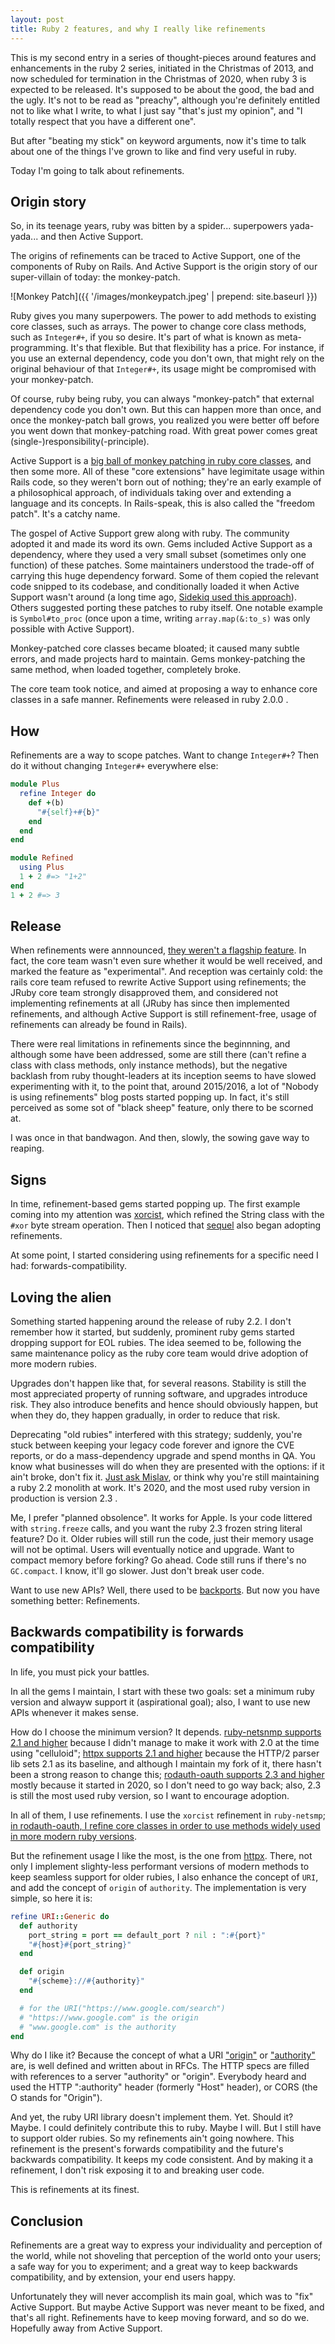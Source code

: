 ```yaml
---
layout: post
title: Ruby 2 features, and why I really like refinements
---
```


This is my second entry in a series of thought-pieces around features and enhancements in the ruby 2 series, initiated in the Christmas of 2013, and now scheduled for termination in the Christmas of 2020, when ruby 3 is expected to be released. It's supposed to be about the good, the bad and the ugly. It's not to be read as "preachy", although you're definitely entitled not to like what I write, to what I just say "that's just my opinion", and "I totally respect that you have a different one".

But after "beating my stick" on keyword arguments, now it's time to talk about one of the things I've grown to like and find very useful in ruby.

Today I'm going to talk about refinements.

## Origin story

So, in its teenage years, ruby was bitten by a spider... superpowers yada-yada... and then Active Support.

The origins of refinements can be traced to Active Support, one of the components of Ruby on Rails. And Active Support is the origin story of our super-villain of today: the monkey-patch.

![Monkey Patch]({{ '/images/monkeypatch.jpeg' | prepend: site.baseurl }})

Ruby gives you many superpowers. The power to add methods to existing core classes, such as arrays. The power to change core class methods, such as `Integer#+`, if you so desire. It's part of what is known as meta-programming. It's that flexible. But that flexibility has a price. For instance, if you use an external dependency, code you don't own, that might rely on the original behaviour of that `Integer#+`, its usage might be compromised with your monkey-patch.

Of course, ruby being ruby, you can always "monkey-patch" that external dependency code you don't own. But this can happen more than once, and once the monkey-patch ball grows, you realized you were better off before you went down that monkey-patching road. With great power comes great (single-)responsibility(-principle).

Active Support is a [big ball of monkey patching in ruby core classes](https://github.com/rails/rails/tree/master/activesupport/lib/active_support/core_ext), and then some more. All of these "core extensions" have legimitate usage within Rails code, so they weren't born out of nothing; they're an early example of a philosophical approach, of individuals taking over and extending a language and its concepts. In Rails-speak, this is also called the "freedom patch". It's a catchy name.

The gospel of Active Support grew along with ruby. The community adopted it and made its word its own. Gems included Active Support as a dependency, where they used a very small subset (sometimes only one function) of these patches. Some maintainers understood the trade-off of carrying this huge dependency forward. Some of them copied the relevant code snipped to its codebase, and conditionally loaded it when Active Support wasn't around (a long time ago, [Sidekiq used this approach](https://github.com/mperham/sidekiq/blob/2-x/lib/sidekiq/core_ext.rb)). Others suggested porting these patches to ruby itself. One notable example is `Symbol#to_proc` (once upon a time, writing `array.map(&:to_s)` was only possible with Active Support).

Monkey-patched core classes became bloated; it caused many subtle errors, and made projects hard to maintain. Gems monkey-patching the same method, when loaded together, completely broke.

The core team took notice, and aimed at proposing a way to enhance core classes in a safe manner. Refinements were released in ruby 2.0.0 .

## How

Refinements are a way to scope patches. Want to change `Integer#+`? Then do it without changing `Integer#+` everywhere else:


```ruby
module Plus
  refine Integer do
    def +(b)
      "#{self}+#{b}"
    end
  end
end

module Refined
  using Plus
  1 + 2 #=> "1+2"
end
1 + 2 #=> 3 
```


## Release

When refinements were annnounced, [they weren't a flagship feature](https://www.ruby-lang.org/en/news/2013/02/24/ruby-2-0-0-p0-is-released/). In fact, the core team wasn't even sure whether it would be well received, and marked the feature as "experimental". And reception was certainly cold: the rails core team refused to rewrite Active Support using refinements; the JRuby core team strongly disapproved them, and considered not implementing refinements at all (JRuby has since then implemented refinements, and although Active Support is still refinement-free, usage of refinements can already be found in Rails).

There were real limitations in refinements since the beginnning, and although some have been addressed, some are still there (can't refine a class with class methods, only instance methods), but the negative backlash from ruby thought-leaders at its inception seems to have slowed experimenting with it, to the point that, around 2015/2016, a lot of "Nobody is using refinements" blog posts started popping up. In fact, it's still perceived as some sot of "black sheep" feature, only there to be scorned at.

I was once in that bandwagon. And then, slowly, the sowing gave way to reaping.

## Signs

In time, refinement-based gems started popping up. The first example coming into my attention was [xorcist](https://github.com/fny/xorcist), which refined the String class with the `#xor` byte stream operation. Then I noticed that [sequel](https://github.com/jeremyevans/sequel/blob/4e6dfaea238a63058ddf7a1ebe5fe406aa0c4df6/lib/sequel/extensions/core_refinements.rb) also began adopting refinements.

At some point, I started considering using refinements for a specific need I had: forwards-compatibility.

## Loving the alien

Something started happening around the release of ruby 2.2. I don't remember how it started, but suddenly, prominent ruby gems started dropping support for EOL rubies. The idea seemed to be, following the same maintenance policy as the ruby core team would drive adoption of more modern rubies.

Upgrades don't happen like that, for several reasons. Stability is still the most appreciated property of running software, and upgrades introduce risk. They also introduce benefits and hence should obviously happen, but when they do, they happen gradually, in order to reduce that risk.

Deprecating "old rubies" interfered with this strategy; suddenly, you're stuck between keeping your legacy code forever and ignore the CVE reports, or do a mass-dependency upgrade and spend months in QA. You know what businesses will do when they are presented with the options: if it ain't broke, don't fix it. [Just ask Mislav](https://twitter.com/mislav/status/1301508711005982726), or think why you're still maintaining a ruby 2.2 monolith at work. It's 2020, and the most used ruby version in production is version 2.3 .

Me, I prefer "planned obsolence". It works for Apple. Is your code littered with `string.freeze` calls, and you want the ruby 2.3 frozen string literal feature? Do it. Older rubies will still run the code, just their memory usage will not be optimal. Users will eventually notice and upgrade. Want to compact memory before forking? Go ahead. Code still runs if there's no `GC.compact`. I know, it'll go slower. Just don't break user code.

Want to use new APIs? Well, there used to be [backports](https://github.com/marcandre/backports). But now you have something better: Refinements.

## Backwards compatibility is forwards compatibility

In life, you must pick your battles.

In all the gems I maintain, I start with these two goals: set a minimum ruby version and alwayw support it (aspirational goal); also, I want to use new APIs whenever it makes sense.

How do I choose the minimum version? It depends. [ruby-netsnmp supports 2.1 and higher](https://github.com/swisscom/ruby-netsnmp#features-1) because I didn't manage to make it work with 2.0 at the time using "celluloid"; [httpx supports 2.1 and higher](https://gitlab.com/honeyryderchuck/httpx#supported-rubies) because the HTTP/2 parser lib sets 2.1 as its baseline, and although I maintain my fork of it, there hasn't been a strong reason to change this; [rodauth-oauth supports 2.3 and higher](https://gitlab.com/honeyryderchuck/rodauth-oauth/#ruby-support-policy) mostly because it started in 2020, so I don't need to go way back; also, 2.3 is still the most used ruby version, so I want to encourage adoption.

In all of them, I use refinements. I use the `xorcist` refinement in `ruby-netsmp`; [in rodauth-oauth, I refine core classes in order to use methods widely used in more modern ruby versions](https://gitlab.com/honeyryderchuck/rodauth-oauth/-/blob/master/lib/rodauth/features/oauth.rb#L20).

But the refinement usage I like the most, is the one from [httpx](https://gitlab.com/honeyryderchuck/httpx/-/blob/master/lib/httpx/extensions.rb). There, not only I implement slighty-less performant versions of modern methods to keep seamless support for older rubies, I also enhance the concept of `URI`, and add the concept of `origin` of `authority`. The implementation is very simple, so here it is:

```ruby
refine URI::Generic do
  def authority
    port_string = port == default_port ? nil : ":#{port}"
    "#{host}#{port_string}"
  end

  def origin
    "#{scheme}://#{authority}"
  end

  # for the URI("https://www.google.com/search")
  # "https://www.google.com" is the origin
  # "www.google.com" is the authority
end
```

Why do I like it? Because the concept of what a URI ["origin"](https://httpwg.org/specs/rfc7230.html#rfc.section.2.7.1) or ["authority"](https://tools.ietf.org/id/draft-abarth-origin-03.html#rfc.section.2) are, is well defined and written about in RFCs. The HTTP specs are filled with references to a server "authority" or "origin". Everybody heard and used the HTTP ":authority" header (formerly "Host" header), or CORS (the O stands for "Origin").

And yet, the ruby URI library doesn't implement them. Yet. Should it? Maybe. I could definitely contribute this to ruby. Maybe I will. But I still have to support older rubies. So my refinements ain't going nowhere. This refinement is the present's forwards compatibility and the future's backwards compatibility. It keeps my code consistent. And by making it a refinement, I don't risk exposing it to and breaking user code.

This is refinements at its finest.

## Conclusion

Refinements are a great way to express your individuality and perception of the world, while not shoveling that perception of the world onto your users; a safe way for you to experiment; and a great way to keep backwards compatibility, and by extension, your end users happy.

Unfortunately they will never accomplish its main goal, which was to "fix" Active Support. But maybe Active Support was never meant to be fixed, and that's all right. Refinements have to keep moving forward, and so do we. Hopefully away from Active Support.

